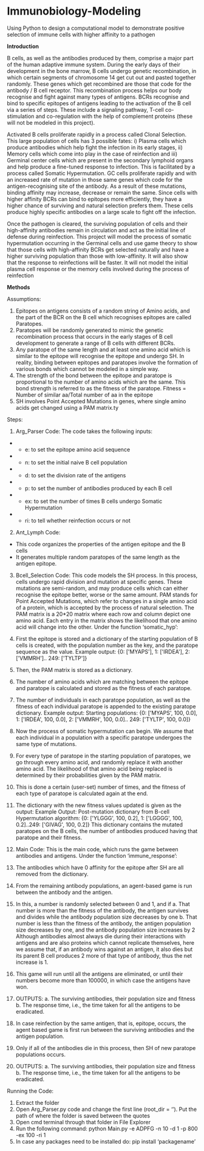 # Immunobiology-Modeling
Using Python to design a computational model to demonstrate positive selection of immune cells with higher affinity to a pathogen

**Introduction**

B cells, as well as the antibodies produced by them, comprise a major part of the human adaptive
immune system. During the early days of their development in the bone marrow, B cells undergo genetic
recombination, in which certain segments of chromosome 14 get cut out and pasted together
randomly. These genes which get recombined are those that code for the antibody / B cell
receptor. This recombination process helps our body recognise and fight against many types of
antigens. BCRs recognise and bind to specific epitopes of antigens leading to the activation of
the B cell via a series of steps. These include a signaling pathway, T-cell co-stimulation and
co-regulation with the help of complement proteins (these will not be modeled in this project).

Activated B cells proliferate rapidly in a process called Clonal Selection. This large population of
cells has 3 possible fates: i) Plasma cells which produce antibodies which help fight the infection
in its early stages, ii) Memory cells which come into play in the case of reinfection and iii)
Germinal center cells which are present in the secondary lymphoid organs and help produce a
fine-tuned response to infection. This is facilitated by a process called Somatic Hypermutation.
GC cells proliferate rapidly and with an increased rate of mutation in those same genes which
code for the antigen-recognising site of the antibody. As a result of these mutations, binding
affinity may increase, decrease or remain the same. Since cells with higher affinity BCRs can
bind to epitopes more efficiently, they have a higher chance of surviving and natural selection
prefers them. These cells produce highly specific antibodies on a large scale to fight off the
infection.

Once the pathogen is cleared, the surviving population of cells and their high-affinity antibodies
remain in circulation and act as the initial line of defense during reinfection.
This project will model the process of somatic hypermutation occurring in the Germinal cells and
use game theory to show that those cells with high-affinity BCRs get selected naturally and have
a higher surviving population than those with low-affinity. It will also show that the response to
reinfections will be faster. It will not model the initial plasma cell response or the memory cells
involved during the process of reinfection

**Methods**

Assumptions:
1. Epitopes on antigens consists of a random string of Amino acids, and the part of the
BCR on the B cell which recognises epitopes are called Paratopes.
2. Paratopes will be randomly generated to mimic the genetic recombination process that
occurs in the early stages of B cell development to generate a range of B cells with
different BCRs.
3. Any paratope of the same length and at least one amino acid which is similar to the
epitope will recognise the epitope and undergo SH. In reality, binding between epitopes
and paratopes involve the formation of various bonds which cannot be modeled in a
simple way.
4. The strength of the bond between the epitope and paratope is proportional to the number
of amino acids which are the same. This bond strength is referred to as the fitness of the
paratope. Fitness = Number of similar aa/Total number of aa in the epitope
5. SH involves Point Accepted Mutations in genes, where single amino acids get changed
using a PAM matrix.ty

Steps:
1. Arg_Parser Code:
The code takes the following inputs:
- - e: to set the epitope amino acid sequence
- - n: to set the initial naive B cell population
- - d: to set the division rate of the antigens
- - p: to set the number of antibodies produced by each B cell
- - ex: to set the number of times B cells undergo Somatic Hypermutation
- - ri: to tell whether reinfection occurs or not
    
2. Ant_Lymph Code:
- This code organizes the properties of the antigen epitope and the B cells
- It generates multiple random paratopes of the same length as the antigen epitope.
  
3. Bcell_Selection Code:
This code models the SH process. In this process, cells undergo rapid division and mutation at
specific genes. These mutations are semi-random, and may produce cells which can either
recognise the epitope better, worse or the same amount. PAM stands for Point Accepted
Mutations, which refer to changes in a single amino acid of a protein, which is accepted by
the process of natural selection. The PAM matrix is a 20*20 matrix where each row and column
depict one amino acid. Each entry in the matrix shows the likelihood that one amino acid will
change into the other.
Under the function ‘somatic_hyp’:
1. First the epitope is stored and a dictionary of the starting population of B cells is
created, with the population number as the key, and the paratope sequence as the
value.
Example output: {0: ['MYAPS'], 1: ['IRDEA'], 2: ['VMMRH'].. 249: ['TYLTP']}
2. Then, the PAM matrix is stored as a dictionary.
3. The number of amino acids which are matching between the epitope and paratope
is calculated and stored as the fitness of each paratope.
4. The number of individuals in each paratope population, as well as the fitness of
each individual paratope is appended to the existing paratope dictionary.
Example output: Starting populations: {0: ['MYAPS', 100, 0.0], 1: ['IRDEA', 100,
0.0], 2: ['VMMRH', 100, 0.0].. 249: ['TYLTP', 100, 0.0]}
5. Now the process of somatic hypermutation can begin. We assume that each
individual in a population with a specific paratope undergoes the same type of
mutations.
6. For every type of paratope in the starting population of paratopes, we go through
every amino acid, and randomly replace it with another amino acid. The
likelihood of that amino acid being replaced is determined by their probabilities
given by the PAM matrix.
7. This is done a certain (user-set) number of times, and the fitness of each type of
paratope is calculated again at the end.
8. The dictionary with the new fitness values updated is given as the output:
Example Output: Post-mutation dictionary from B-cell Hypermutation algorithm:
{0: ['YLGGG', 100, 0.2], 1: ['LGGGG', 100, 0.2]..249: ['GIVAG', 100, 0.2]}
This dictionary contains the mutated paratopes on the B cells, the number of
antibodies produced having that paratope and their fitness.

4. Main Code:
This is the main code, which runs the game between antibodies and antigens.
Under the function ‘immune_response’:
1. The antibodies which have 0 affinity for the epitope after SH are all removed
from the dictionary.
2. From the remaining antibody populations, an agent-based game is run between
the antibody and the antigen.
3. In this, a number is randomly selected between 0 and 1, and if
    a. That number is more than the fitness of the antibody, the antigen survives
        and divides while the antibody population size decreases by one
  b. That number is less than the fitness of the antibody, the antigen population
   size decreases by one, and the antibody population size increases by 2
Although antibodies almost always die during their interactions with antigens and
are also proteins which cannot replicate themselves, here we assume that, if an
antibody wins against an antigen, it also dies but its parent B cell produces 2 more
of that type of antibody, thus the net increase is 1.
4. This game will run until all the antigens are eliminated, or until their numbers
become more than 100000, in which case the antigens have won.
5. OUTPUTS:
    a. The surviving antibodies, their population size and fitness
    b. The response time, i.e., the time taken for all the antigens to be eradicated.
6. In case reinfection by the same antigen, that is, epitope, occurs, the agent based
game is first run between the surviving antibodies and the antigen population.
7. Only if all of the antibodies die in this process, then SH of new paratope
populations occurs.
8. OUTPUTS:
    a. The surviving antibodies, their population size and fitness
    b. The response time, i.e., the time taken for all the antigens to be eradicated.
   
Running the Code:
1. Extract the folder
2. Open Arg_Parser.py code and change the first line (root_dir = ‘’). Put the path of where
the folder is saved between the quotes
3. Open cmd terminal through that folder in File Explorer
4. Run the following command:
python Main.py -e ADPFG -n 10 -d 1 -p 800 -ex 100 -ri 1
5. In case any packages need to be installed do: pip install ‘packagename’
